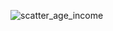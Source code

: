 ![scatter_age_income](https://github.com/user-attachments/assets/baebb39e-fe09-4c48-9552-ed05f1503b8b)
